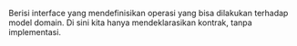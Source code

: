 Berisi interface yang mendefinisikan operasi yang bisa dilakukan terhadap model domain. Di sini kita hanya mendeklarasikan kontrak, tanpa implementasi.